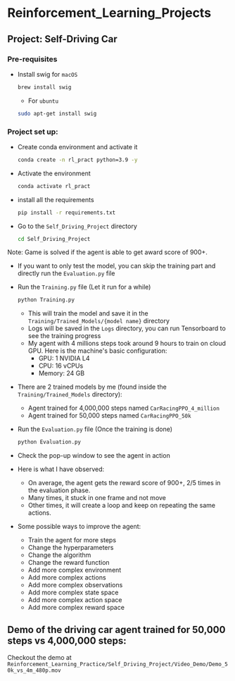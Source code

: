 # Reinforcement_Learning_Projects



## Project: Self-Driving Car

### Pre-requisites
- Install swig for `macOS`
    ```bash
    brew install swig
    ```
    - For `ubuntu`
    ```bash
    sudo apt-get install swig
    ```

### Project set up:
- Create conda environment and activate it
    ```bash
    conda create -n rl_pract python=3.9 -y
    ```
- Activate the environment
    ```bash
    conda activate rl_pract
    ```

- install all the requirements
    ```bash
    pip install -r requirements.txt
    ```
- Go to the `Self_Driving_Project` directory
    ```bash
    cd Self_Driving_Project
    ```

Note: Game is solved if the agent is able to get award score of 900+.
- If you want to only test the model, you can skip the training part and directly run the `Evaluation.py` file

- Run the `Training.py` file (Let it run for a while)
    ```bash
    python Training.py
    ```
    
    - This will train the model and save it in the `Training/Trained_Models/{model name}` directory
    - Logs will be saved in the `Logs` directory, you can run Tensorboard to see the training progress
    - My agent with 4 millions steps took around 9 hours to train on cloud GPU. Here is the machine's basic configuration:
        - GPU: 1 NVIDIA L4
        - CPU: 16 vCPUs
        - Memory: 24 GB
        
- There are 2 trained models by me (found inside the `Training/Trained_Models` directory):
    - Agent trained for 4,000,000 steps named `CarRacingPPO_4_million`
    - Agent trained for 50,000 steps named `CarRacingPPO_50k`

- Run the `Evaluation.py` file (Once the training is done)
    ```bash
    python Evaluation.py
    ```
- Check the pop-up window to see the agent in action

- Here is what I have observed:
    - On average, the agent gets the reward score of 900+, 2/5 times in the evaluation phase.
    - Many times, it stuck in one frame and not move
    - Other times, it will create a loop and keep on repeating the same actions.
- Some possible ways to improve the agent:
    - Train the agent for more steps
    - Change the hyperparameters
    - Change the algorithm
    - Change the reward function
    - Add more complex environment
    - Add more complex actions
    - Add more complex observations
    - Add more complex state space
    - Add more complex action space
    - Add more complex reward space

## Demo of the driving car agent trained for 50,000 steps vs 4,000,000 steps:
Checkout the demo at `Reinforcement_Learning_Practice/Self_Driving_Project/Video_Demo/Demo_50k_vs_4m_480p.mov`

